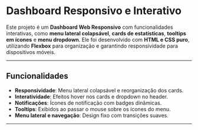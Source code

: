 # Dashboard Responsivo e Interativo

Este projeto é um **Dashboard Web Responsivo** com funcionalidades interativas, como **menu lateral colapsável**, **cards de estatísticas**, **tooltips em ícones** e **menu dropdown**. Ele foi desenvolvido com **HTML e CSS puro**, utilizando **Flexbox** para organização e garantindo responsividade para dispositivos móveis.

---

## **Funcionalidades**
- **Responsividade**: Menu lateral colapsável e reorganização dos cards.
- **Interatividade**: Efeitos hover nos cards e dropdown no header.
- **Notificações**: Ícones de notificação com badges dinâmicas.
- **Tooltips**: Exibidos ao passar o mouse sobre os ícones do menu.
- **Menu lateral e navegação**: Design fixo com transições suaves.

---
